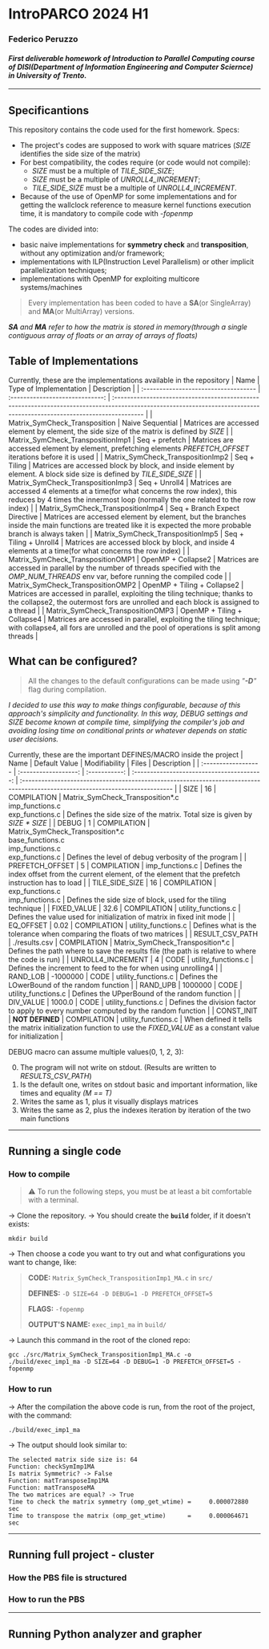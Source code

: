 # IntroPARCO 2024 H1

### Federico Peruzzo

#### _First deliverable homework of Introduction to Parallel Computing course of DISI(Department of Information Engineering and Computer Sciernce) in University of Trento._

---

## Specificantions

This repository contains the code used for the first homework.
Specs:
- The project's codes are supposed to work with square matrices (*SIZE* identifies the side size of the matrix)
- For best compatibility, the codes require (or code would not compile):
  - *SIZE* must be a multiple of *TILE_SIDE_SIZE*;
  - *SIZE* must be a multiple of *UNROLL4_INCREMENT*;
  - *TILE_SIDE_SIZE* must be a multiple of *UNROLL4_INCREMENT*.
- Because of the use of OpenMP for some implementations and for getting the wallclock reference to measure kernel functions execution time, it is mandatory to compile code with *\-fopenmp*

The codes are divided into:
- basic naive implementations for **symmetry check** and **transposition**, without any optimization and/or framework;
- implementations with ILP(Instruction Level Parallelism) or other implicit parallelization techniques;
- implementations with OpenMP for exploiting multicore systems/machines

> Every implementation has been coded to have a **SA**(or SingleArray) and **MA**(or MultiArray) versions.

_**SA** and **MA** refer to how the matrix is stored in memory(through a single contiguous array of floats or an array of arrays of floats)_

## Table of Implementations

Currently, these are the implementations available in the repository
| Name                                 | Type of Implementation          | Description                                                                                                                                                            |
| :----------------------------------- | :-----------------------------: | :--------------------------------------------------------------------------------------------------------------------------------------------------------------------- |
| Matrix_SymCheck_Transposition        | Naive Sequential                | Matrices are accessed element by element, the side size of the matrix is defined by *SIZE*                                                                             |
| Matrix_SymCheck_TranspositionImp1    | Seq + prefetch                  | Matrices are accessed element by element, prefetching elements *PREFETCH_OFFSET* iterations before it is used                                                          |
| Matrix_SymCheck_TranspositionImp2    | Seq + Tiling                    | Matrices are accessed block by block, and inside element by element. A block side size is defined by *TILE_SIDE_SIZE*                                                  |
| Matrix_SymCheck_TranspositionImp3    | Seq + Unroll4                   | Matrices are accessed 4 elements at a time(for what concerns the row index), this reduces by 4 times the innermost loop (normally the one related to the row index)    |
| Matrix_SymCheck_TranspositionImp4    | Seq + Branch Expect Directive   | Matrices are accessed element by element, but the branches inside the main functions are treated like it is expected the more probable branch is always taken          |
| Matrix_SymCheck_TranspositionImp5    | Seq + Tiling + Unroll4          | Matrices are accessed block by block, and inside 4 elements at a time(for what concerns the row index)                                                                 |
| Matrix_SymCheck_TranspositionOMP1    | OpenMP + Collapse2              | Matrices are accessed in parallel by the number of threads specified with the *OMP_NUM_THREADS* env var, before running the compiled code                              |
| Matrix_SymCheck_TranspositionOMP2    | OpenMP + Tiling + Collapse2     | Matrices are accessed in parallel, exploiting the tiling technique; thanks to the collapse2, the outermost fors are unrolled and each block is assigned to a thread    |
| Matrix_SymCheck_TranspositionOMP3    | OpenMP + Tiling + Collapse4     | Matrices are accessed in parallel, exploiting the tiling technique; with collapse4, all fors are unrolled and the pool of operations is split among threads            |

## What can be configured?

> All the changes to the default configurations can be made using *"**\-D**"* flag during compilation.

_I decided to use this way to make things configurable, because of this approach's simplicity and functionality._
_In this way, *DEBUG* settings and *SIZE* become known at compile time, simplifying the compiler's job and avoiding losing time on conditional prints or whatever depends on static user decisions._

Currently, these are the important DEFINES/MACRO inside the project
| Name                | Default&nbsp;Value   | Modifiability | Files                                      | Description                                                                                                                    |
| :------------------ | :------------------: | :-----------: | :----------------------------------------: | :----------------------------------------------------------------------------------------------------------------------------- |
| SIZE                | 16                   | COMPILATION   | Matrix_SymCheck_Transposition\*.c<br>imp_functions.c<br>exp_functions.c | Defines the side size of the matrix. Total size is given by _SIZE \* SIZE_                        |
| DEBUG               | 1                    | COMPILATION   | Matrix_SymCheck_Transposition\*.c<br>base_functions.c<br>imp_functions.c<br>exp_functions.c | Defines the level of debug verbosity of the program                           |
| PREFETCH_OFFSET     | 5                    | COMPILATION   | imp_functions.c                            | Defines the index offset from the current element, of the element that the prefetch instruction has to load                    |
| TILE_SIDE_SIZE      | 16                   | COMPILATION   | exp_functions.c<br>imp_functions.c         | Defines the side size of block, used for the tiling technique                                                                  |
| FIXED_VALUE         | 32.6                 | COMPILATION   | utility_functions.c                        | Defines the value used for initialization of matrix in fixed init mode                                                         |
| EQ_OFFSET           | 0.02                 | COMPILATION   | utility_functions.c                        | Defines what is the tolerance when comparing the floats of two matrices                                                        |
| RESULT_CSV_PATH     | ./results.csv        | COMPILATION   | Matrix_SymCheck_Transposition\*.c          | Defines the path where to save the results file (the path is relative to where the code is run)                                |
| UNROLL4_INCREMENT   | 4                    | CODE          | utility_functions.c                        | Defines the increment to feed to the for when using unrolling4                                                                 |
| RAND_LOB            | -1000000             | CODE          | utility_functions.c                        | Defines the LOwerBound of the random function                                                                                  |
| RAND_UPB            | 1000000              | CODE          | utility_functions.c                        | Defines the UPperBound of the random function                                                                                  |
| DIV_VALUE           | 1000.0               | CODE          | utility_functions.c                        | Defines the division factor to apply to every number computed by the random function                                           |
| CONST_INIT          | **NOT DEFINED**      | COMPILATION   | utility_functions.c                        | When defined it tells the matrix initialization function to use the *FIXED_VALUE* as a constant value for initialization       |

DEBUG macro can assume multiple values(0, 1, 2, 3):

0. The program will not write on stdout. (Results are written to *RESULTS_CSV_PATH*)
1. Is the default one, writes on stdout basic and important information, like times and equality _(M == T)_
2. Writes the same as 1, plus it visually displays matrices
3. Writes the same as 2, plus the indexes iteration by iteration of the two main functions

---

## Running a single code

### How to compile

> ⚠️ To run the following steps, you must be at least a bit comfortable with a terminal.

-> Clone the repository.
-> You should create the **`build`** folder, if it doesn't exists:
```
mkdir build
```
-> Then choose a code you want to try out and what configurations you want to change, like:
>**CODE:** `Matrix_SymCheck_TranspositionImp1_MA.c` in `src/`
>
>**DEFINES:** `-D SIZE=64 -D DEBUG=1 -D PREFETCH_OFFSET=5`
>
>**FLAGS:** `-fopenmp`
>
>**OUTPUT'S NAME:** `exec_imp1_ma` in `build/`
>

-> Launch this command in the root of the cloned repo:
```
gcc ./src/Matrix_SymCheck_TranspositionImp1_MA.c -o ./build/exec_imp1_ma -D SIZE=64 -D DEBUG=1 -D PREFETCH_OFFSET=5 -fopenmp
```

### How to run
-> After the compilation the above code is run, from the root of the project, with the command:
```
./build/exec_imp1_ma
```
-> The output should look similar to:
```
The selected matrix side size is: 64
Function: checkSymImp1MA
Is matrix Symmetric? -> False
Function: matTransposeImp1MA
Function: matTransposeMA
The two matrices are equal? -> True
Time to check the matrix symmetry (omp_get_wtime) =     0.000072880 sec
Time to transpose the matrix (omp_get_wtime)      =     0.000064671 sec
```

---

## Running full project - cluster

### How the PBS file is structured

### How to run the PBS

---

## Running Python analyzer and grapher
